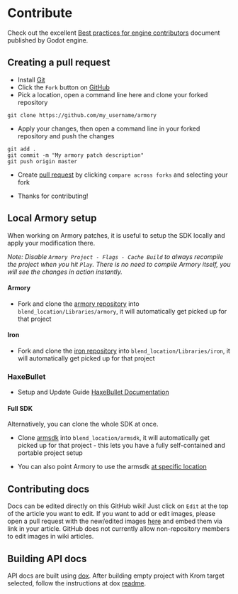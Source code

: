 # Contribute

Check out the excellent [Best practices for engine contributors](https://docs.godotengine.org/en/stable/community/contributing/best_practices_for_engine_contributors.html) document published by Godot engine.

## Creating a pull request

- Install [Git](https://git-scm.com/download/win)
- Click the `Fork` button on [GitHub](https://github.com/armory3d/armory)
- Pick a location, open a command line here and clone your forked repository
```
git clone https://github.com/my_username/armory
```
- Apply your changes, then open a command line in your forked repository and push the changes
```
git add .
git commit -m "My armory patch description"
git push origin master
```
- Create [pull request](https://github.com/armory3d/armory/compare?expand=1) by clicking `compare across forks` and selecting your fork

- Thanks for contributing!

## Local Armory setup

When working on Armory patches, it is useful to setup the SDK locally and apply your modification there.

*Note: Disable `Armory Project - Flags - Cache Build` to always recompile the project when you hit `Play`. There is no need to compile Armory itself, you will see the changes in action instantly.*

#### Armory

- Fork and clone the [armory repository](https://github.com/armory3d/armory) into `blend_location/Libraries/armory`, it will automatically get picked up for that project

#### Iron

- Fork and clone the [iron repository](https://github.com/armory3d/iron) into `blend_location/Libraries/iron`, it will automatically get picked up for that project

### HaxeBullet

- Setup and Update Guide [HaxeBullet Documentation](haxebullet)

#### Full SDK

Alternatively, you can clone the whole SDK at once.

- Clone [armsdk](https://github.com/armory3d/armsdk) into `blend_location/armsdk`, it will automatically get picked up for that project - this lets you have a fully self-contained and portable project setup

- You can also point Armory to use the armsdk [at specific location](gitversion?id=manual-clone)

## Contributing docs

Docs can be edited directly on this GitHub wiki! Just click on `Edit` at the top of the article you want to edit. If you want to add or edit images, please open a pull request with the new/edited images [here](https://github.com/armory3d/armory_wiki_images) and embed them via link in your article. GitHub does not currently allow non-repository members to edit images in wiki articles.

## Building API docs

API docs are built using [dox](https://github.com/HaxeFoundation/dox). After building empty project with Krom target selected, follow the instructions at dox [readme](https://github.com/HaxeFoundation/dox#usage).
